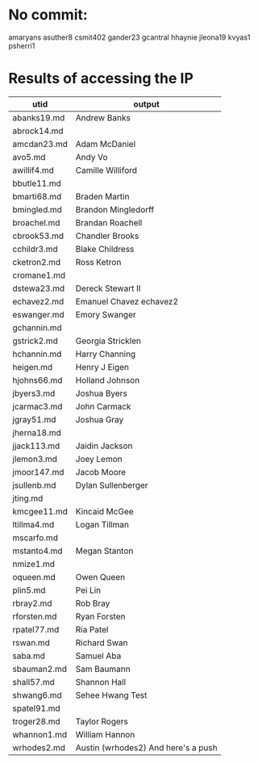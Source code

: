 # No commit:
amaryans asuther8 csmit402 gander23 gcantral hhaynie jleona19 kvyas1 psherri1

# Results of accessing the IP

|utid|output|
|---|---|
|abanks19.md| Andrew Banks|
|abrock14.md||
|amcdan23.md| Adam McDaniel|
|avo5.md| Andy Vo|
|awillif4.md| Camille Williford|
|bbutle11.md||
|bmarti68.md| Braden Martin|
|bmingled.md| Brandon Mingledorff|
|broachel.md| Brandan Roachell |
|cbrook53.md| Chandler Brooks|
|cchildr3.md| Blake Childress|
|cketron2.md| Ross Ketron |
|cromane1.md||
|dstewa23.md| Dereck Stewart II|
|echavez2.md| Emanuel Chavez echavez2|
|eswanger.md| Emory Swanger|
|gchannin.md||
|gstrick2.md| Georgia Stricklen|
|hchannin.md| Harry Channing|
|heigen.md|Henry J Eigen|
|hjohns66.md| Holland Johnson|
|jbyers3.md| Joshua Byers|
|jcarmac3.md| John Carmack|
|jgray51.md| Joshua Gray|
|jherna18.md||
|jjack113.md| Jaidin Jackson|
|jlemon3.md| Joey Lemon|
|jmoor147.md| Jacob Moore|
|jsullenb.md| Dylan Sullenberger|
|jting.md||
|kmcgee11.md| Kincaid McGee|
|ltillma4.md| Logan Tillman|
|mscarfo.md||
|mstanto4.md| Megan Stanton|
|nmize1.md||
|oqueen.md| Owen Queen |
|plin5.md|Pei Lin|
|rbray2.md| Rob Bray|
|rforsten.md| Ryan Forsten|
|rpatel77.md| Ria Patel|
|rswan.md| Richard Swan|
|saba.md| Samuel Aba |
|sbauman2.md| Sam Baumann |
|shall57.md| Shannon Hall|
|shwang6.md| Sehee Hwang Test|
|spatel91.md||
|troger28.md| Taylor Rogers |
|whannon1.md| William Hannon |
|wrhodes2.md|Austin (wrhodes2) And here's a push|
